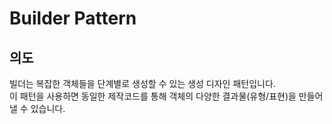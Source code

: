 # Builder Pattern

## 의도

빌더는 복잡한 객체들을 단계별로 생성할 수 있는 생성 디자인 패턴입니다.<br/>
이 패턴을 사용하면 동일한 제작코드를 통해 객체의 다양한 결과물(유형/표현)을 만들어낼 수 있습니다.
